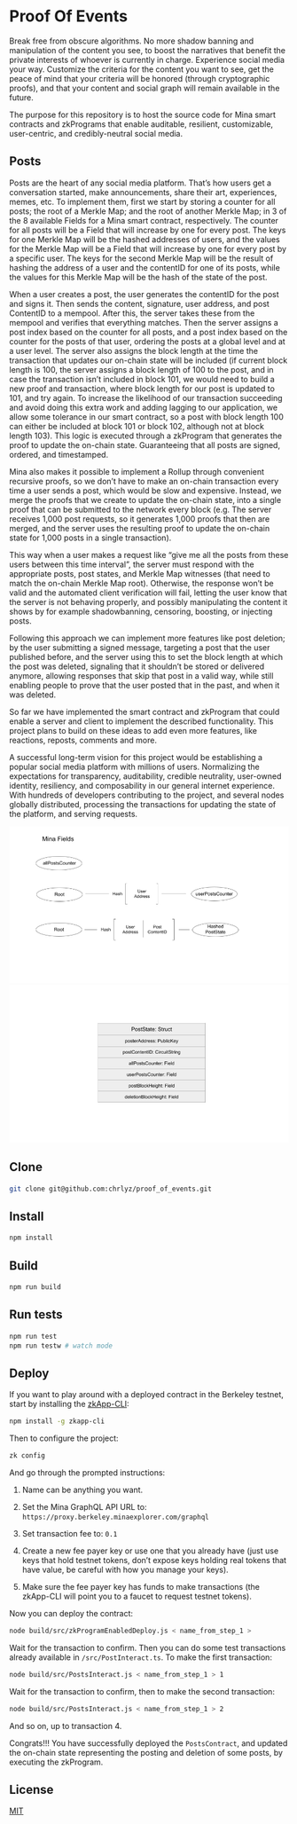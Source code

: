 # Proof Of Events

Break free from obscure algorithms. No more shadow banning and manipulation of the content you see, to boost the narratives that benefit the private interests of whoever is currently in charge. Experience social media your way. Customize the criteria for the content you want to see, get the peace of mind that your criteria will be honored (through cryptographic proofs), and that your content and social graph will remain available in the future.

The purpose for this repository is to host the source code for Mina smart contracts and zkPrograms that enable auditable, resilient, customizable, user-centric, and credibly-neutral social media.

## Posts

Posts are the heart of any social media platform. That’s how users get a conversation started, make announcements, share their art, experiences, memes, etc. To implement them, first we start by storing a counter for all posts; the root of a Merkle Map; and the root of another Merkle Map; in 3 of the 8 available Fields for a Mina smart contract, respectively. The counter for all posts will be a Field that will increase by one for every post. The keys for one Merkle Map will be the hashed addresses of users, and the values for the Merkle Map will be a Field that will increase by one for every post by a specific user. The keys for the second Merkle Map will be the result of hashing the address of a user and the contentID for one of its posts, while the values for this Merkle Map will be the hash of the state of the post.

When a user creates a post, the user generates the contentID for the post and signs it. Then sends the content, signature, user address, and post ContentID to a mempool. After this, the server takes these from the mempool and verifies that everything matches. Then the server assigns a post index based on the counter for all posts, and a post index based on the counter for the posts of that user, ordering the posts at a global level and at a user level. The server also assigns the block length at the time the transaction that updates our on-chain state will be included (if current block length is 100, the server assigns a block length of 100 to the post, and in case the transaction isn’t included in block 101, we would need to build a new proof and transaction, where block length for our post is updated to 101, and try again. To increase the likelihood of our transaction succeeding and avoid doing this extra work and adding lagging to our application, we allow some tolerance in our smart contract, so a post with block length 100 can either be included at block 101 or block 102, although not at block length 103). This logic is executed through a zkProgram that generates the proof to update the on-chain state. Guaranteeing that all posts are signed, ordered, and timestamped.

Mina also makes it possible to implement a Rollup through convenient recursive proofs, so we don’t have to make an on-chain transaction every time a user sends a post, which would be slow and expensive. Instead, we merge the proofs that we create to update the on-chain state, into a single proof that can be submitted to the network every block (e.g. The server receives 1,000 post requests, so it generates 1,000 proofs that then are merged, and the server uses the resulting proof to update the on-chain state for 1,000 posts in a single transaction).

This way when a user makes a request like “give me all the posts from these users between this time interval”, the server must respond with the appropriate posts, post states, and Merkle Map witnesses (that need to match the on-chain Merkle Map root). Otherwise, the response won’t be valid and the automated client verification will fail, letting the user know that the server is not behaving properly, and possibly manipulating the content it shows by for example shadowbanning, censoring, boosting, or injecting posts.

Following this approach we can implement more features like post deletion; by the user submitting a signed message, targeting a post that the user published before, and the server using this to set the block length at which the post was deleted, signaling that it shouldn’t be stored or delivered anymore, allowing responses that skip that post in a valid way, while still enabling people to prove that the user posted that in the past, and when it was deleted.

So far we have implemented the smart contract and zkProgram that could enable a server and client to implement the described functionality. This project plans to build on these ideas to add even more features, like reactions, reposts, comments and more.

A successful long-term vision for this project would be establishing a popular social media platform with millions of users. Normalizing the expectations for transparency, auditability, credible neutrality, user-owned identity, resiliency, and composability in our general internet experience. With hundreds of developers contributing to the project, and several nodes globally distributed, processing the transactions for updating the state of the platform, and serving requests.

<img src="https://github.com/chrlyz/proof_of_events/blob/main/img/posts_diagram1.png?raw=true&sanitize=true">
<img src="https://github.com/chrlyz/proof_of_events/blob/main/img/posts_diagram2.png?raw=true&sanitize=true">

## Clone

```sh
git clone git@github.com:chrlyz/proof_of_events.git
```

## Install

```sh
npm install
```

## Build

```sh
npm run build
```

## Run tests

```sh
npm run test
npm run testw # watch mode
```

## Deploy

If you want to play around with a deployed contract in the Berkeley testnet, start by installing the [zkApp-CLI](https://github.com/o1-labs/zkapp-cli):

```sh
npm install -g zkapp-cli
```

Then to configure the project:

```sh
zk config
```

And go through the prompted instructions:

1. Name can be anything you want.

2. Set the Mina GraphQL API URL to: `https://proxy.berkeley.minaexplorer.com/graphql`

3. Set transaction fee to: `0.1`

4. Create a new fee payer key or use one that you already have (just use keys that hold testnet tokens, don’t expose keys holding real tokens that have value, be careful with how you manage your keys).

5. Make sure the fee payer key has funds to make transactions (the zkApp-CLI will point you to a faucet to request testnet tokens).

Now you can deploy the contract:

```sh
node build/src/zkProgramEnabledDeploy.js < name_from_step_1 >
```

Wait for the transaction to confirm. Then you can do some test transactions already available in `/src/PostInteract.ts`. To make the first transaction:

```sh
node build/src/PostsInteract.js < name_from_step_1 > 1
```

Wait for the transaction to confirm, then to make the second transaction:

```sh
node build/src/PostsInteract.js < name_from_step_1 > 2
```

And so on, up to transaction 4.

Congrats!!! You have successfully deployed the `PostsContract`, and updated the on-chain state representing the posting and deletion of some posts, by executing the zkProgram.

## License

[MIT](LICENSE)

